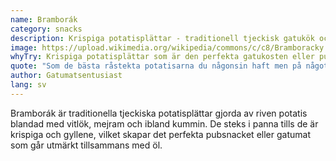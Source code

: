 ```yaml
---
name: Bramborák
category: snacks
description: Krispiga potatisplättar - traditionell tjeckisk gatukök och pubsnacks
image: https://upload.wikimedia.org/wikipedia/commons/c/c8/Bramboracky.jpg
whyTry: Krispiga potatisplättar som är den perfekta gatukosten eller pubsnacket. Gjorda med riven potatis, vitlök och mejram, sedan stekta tills de är gyllene. Serveras ofta med gräddfil eller äppelmos. Enkelt men fullständigt beroendeframkallande.
quote: "Som de bästa råstekta potatisarna du någonsin haft men på något sätt ännu bättre. Jag fortsatte att beställa fler!"
author: Gatumatsentusiast
lang: sv
---
```


Bramborák är traditionella tjeckiska potatisplättar gjorda av riven potatis blandad med vitlök, mejram och ibland kummin. De steks i panna tills de är krispiga och gyllene, vilket skapar det perfekta pubsnacket eller gatumat som går utmärkt tillsammans med öl.